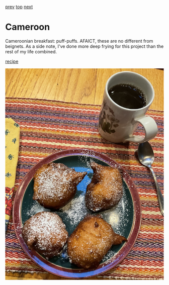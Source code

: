 [prev](cambodia.md)
[top](../index.md)
[next](canada.md)
# Cameroon

Cameroonian breakfast: puff-puffs. AFAICT, these are no different from
beignets. As a side note, I've done more deep frying for this project
than the rest of my life combined.

[recipe](https://www.africanbites.com/puff-puff/)

![puff puffs](images/cameroon.jpeg)
